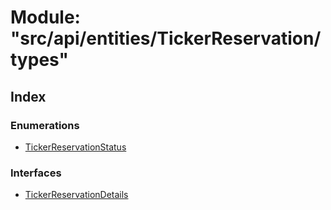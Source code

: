 # Module: "src/api/entities/TickerReservation/types"

## Index

### Enumerations

* [TickerReservationStatus](../enums/_src_api_entities_tickerreservation_types_.tickerreservationstatus.md)

### Interfaces

* [TickerReservationDetails](../interfaces/_src_api_entities_tickerreservation_types_.tickerreservationdetails.md)
